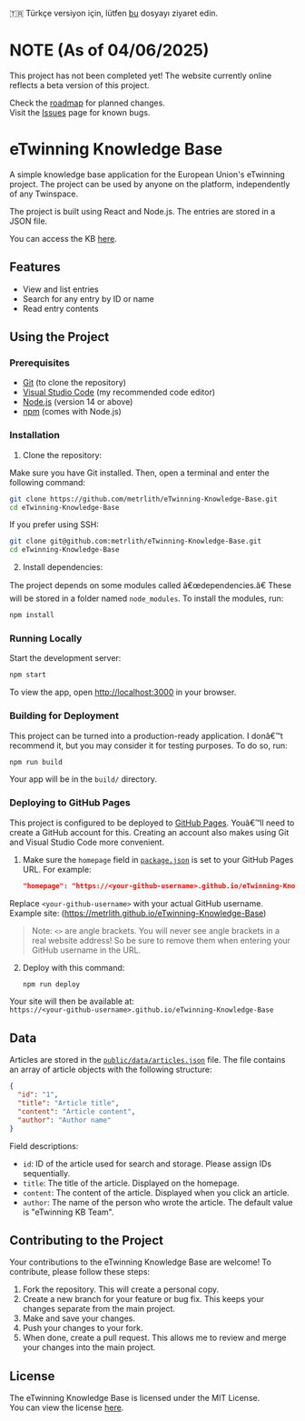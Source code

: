 🇹🇷 Türkçe versiyon için, lütfen [bu](tr.md) dosyayı ziyaret edin.

# NOTE (As of 04/06/2025)

This project has not been completed yet! The website currently online reflects a beta version of this project.

Check the [roadmap](ROADMAP.md) for planned changes.  
Visit the [Issues](https://github.com/metrlith/eTwinning-Knowledge-Base/issues) page for known bugs.

# eTwinning Knowledge Base

A simple knowledge base application for the European Union's eTwinning project. The project can be used by anyone on the platform, independently of any Twinspace.

The project is built using React and Node.js. The entries are stored in a JSON file.

You can access the KB [here](https://metrlith.github.io/eTwinning-Knowledge-Base/).

## Features

- View and list entries
- Search for any entry by ID or name
- Read entry contents

## Using the Project

### Prerequisites

- [Git](https://git-scm.com/) (to clone the repository)
- [Visual Studio Code](https://code.visualstudio.com/) (my recommended code editor)
- [Node.js](https://nodejs.org/) (version 14 or above)
- [npm](https://www.npmjs.com/) (comes with Node.js)

### Installation

1. Clone the repository:

Make sure you have Git installed. Then, open a terminal and enter the following command:

   ```bash
   git clone https://github.com/metrlith/eTwinning-Knowledge-Base.git
   cd eTwinning-Knowledge-Base
   ```

   If you prefer using SSH:

   ```bash
   git clone git@github.com:metrlith/eTwinning-Knowledge-Base.git
   cd eTwinning-Knowledge-Base
   ```

2. Install dependencies:

The project depends on some modules called â€œdependencies.â€ These will be stored in a folder named `node_modules`. To install the modules, run:

   ```bash
   npm install
   ```

### Running Locally

Start the development server:

```sh
npm start
```

To view the app, open [http://localhost:3000](http://localhost:3000) in your browser.

### Building for Deployment

This project can be turned into a production-ready application. I donâ€™t recommend it, but you may consider it for testing purposes. To do so, run:

```sh
npm run build
```

Your app will be in the `build/` directory.

### Deploying to GitHub Pages

This project is configured to be deployed to [GitHub Pages](https://pages.github.com/). Youâ€™ll need to create a GitHub account for this. Creating an account also makes using Git and Visual Studio Code more convenient.

1. Make sure the `homepage` field in [`package.json`](package.json) is set to your GitHub Pages URL. For example:

   ```json
   "homepage": "https://<your-github-username>.github.io/eTwinning-Knowledge-Base"
   ```

Replace `<your-github-username>` with your actual GitHub username.  
Example site: (https://metrlith.github.io/eTwinning-Knowledge-Base)

> Note: `<>` are angle brackets. You will never see angle brackets in a real website address! So be sure to remove them when entering your GitHub username in the URL.

2. Deploy with this command:

   ```bash
   npm run deploy
   ```

Your site will then be available at:  
`https://<your-github-username>.github.io/eTwinning-Knowledge-Base`

## Data

Articles are stored in the [`public/data/articles.json`](public/data/articles.json) file. The file contains an array of article objects with the following structure:

```json
{
  "id": "1",
  "title": "Article title",
  "content": "Article content",
  "author": "Author name"
}
```

Field descriptions:
- `id`: ID of the article used for search and storage. Please assign IDs sequentially.
- `title`: The title of the article. Displayed on the homepage.
- `content`: The content of the article. Displayed when you click an article.
- `author`: The name of the person who wrote the article. The default value is "eTwinning KB Team".

## Contributing to the Project

Your contributions to the eTwinning Knowledge Base are welcome! To contribute, please follow these steps:

1. Fork the repository. This will create a personal copy.
2. Create a new branch for your feature or bug fix. This keeps your changes separate from the main project.
3. Make and save your changes.
4. Push your changes to your fork.
5. When done, create a pull request. This allows me to review and merge your changes into the main project.

## License

The eTwinning Knowledge Base is licensed under the MIT License.  
You can view the license [here](LICENSE).
